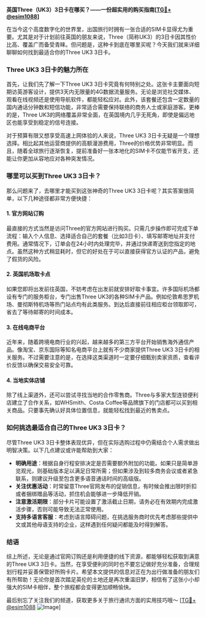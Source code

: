 **英国Three（UK3）3日卡在哪买？——一份超实用的购买指南[[TG💪+ @esim1088](https://t.me/s/esim1088)]**

在当今这个高度数字化的世界里，出国旅行时拥有一张合适的SIM卡显得尤为重要。尤其是对于计划前往英国的朋友来说，Three（简称UK3）的3日卡因其性价比高、覆盖广而备受青睐。但问题是，这种卡到底在哪里买呢？今天我们就来详细聊聊如何找到最适合你的Three UK3 3日卡。

### Three UK3 3日卡的魅力所在

首先，让我们先了解一下Three UK3 3日卡究竟有何特别之处。这张卡主要面向短期访英游客设计，提供3天内无限量的4G数据流量服务。无论是浏览社交媒体、观看在线视频还是使用导航软件，都能轻松应对。此外，该套餐还包含一定数量的国内通话分钟数和短信功能，非常适合需要保持联络的商务人士或家庭游客。更棒的是，Three UK3的网络覆盖非常全面，在英国境内几乎无死角，即使是偏远地区也能享受到稳定的信号连接。

对于预算有限又想享受高速上网体验的人来说，Three UK3 3日卡无疑是一个理想选择。相比起其他运营商提供的高额漫游费用，Three的价格优势非常明显。而且，随着全球旅行逐渐恢复，提前准备好一张本地化的SIM卡不仅能节省开支，还能让你更加从容地应对各种突发情况。

### 哪里可以买到Three UK3 3日卡？

那么问题来了，去哪里才能买到这张神奇的Three UK3 3日卡呢？其实答案很简单，以下几种途径都非常方便快捷：

#### 1. 官方网站订购

最直接的方式当然是访问Three的官方网站进行购买。只需几步操作即可完成下单流程：输入个人信息、选择适合自己的套餐（比如3日卡）、填写邮寄地址并支付费用。通常情况下，订单会在24小时内处理完毕，并通过快递寄送到您指定的地点。虽然这种方式稍显耗时，但它的好处在于可以直接获得官方认证的产品，避免了假货的风险。

#### 2. 英国机场取卡点

如果您即将出发前往英国，不妨考虑在出发前就安排好取卡事宜。许多国际机场都设有专门的服务柜台，专门出售Three UK3的各种SIM卡产品。例如伦敦希思罗机场、曼彻斯特机场等热门站点均有此类服务。到达后直接前往相应柜台领取即可，省去了等待邮寄的时间成本。

#### 3. 在线电商平台

近年来，随着跨境电商行业的兴起，越来越多的第三方平台开始销售海外通信产品。像淘宝、京东国际等知名电商平台上就有不少商家提供Three UK3 3日卡的相关服务。不过需要注意的是，在选择这类渠道时一定要仔细甄别卖家资质，查看评价反馈以确保交易安全可靠。

#### 4. 当地实体店铺

除了线上渠道外，还可以尝试寻找当地的合作零售商。Three与多家大型连锁便利店建立了合作关系，如WHSmith、Costa Coffee等品牌旗下的门店都可以买到相关商品。只要事先确认好具体位置信息，就能轻松找到最近的售卖点。

### 如何挑选最适合自己的Three UK3 3日卡？

尽管Three UK3 3日卡整体表现优异，但在实际选购过程中仍需结合个人需求做出明智决策。以下几点建议或许能帮助到大家：

- **明确用途**：根据自身行程安排决定是否需要额外附加的功能。如果只是简单游览观光，则基础版本足以满足日常所需；但如果涉及到较多商务会议或者紧急联系，则建议升级至包含更多语音通话时间的高级版。
- **关注优惠活动**：时常留意Three官网发布的促销信息，有时候会推出限时折扣或者捆绑赠品等活动，抓住机会能够进一步降低开销。
- **注意激活期限**：部分卡片可能设置了激活截止日期，请务必在有效期内完成激活步骤，否则可能导致无法正常使用。
- **支持多语言客服**：考虑到语言障碍问题，在挑选服务商时优先考虑那些提供中文或其他母语支持的企业，这样遇到任何疑问都能及时得到解答。

### 结语

综上所述，无论是通过官网订购还是利用便捷的线下资源，都能够轻松获取到满意的Three UK3 3日卡。当然，在享受便利的同时也不要忘记做好充分准备，合理规划行程并妥善保管好所购卡片。希望本文提供的信息对正在为出行做准备的朋友们有所帮助！无论你是首次踏足英伦的土地还是再次重温旧梦，相信有了这张小小却强大的SIM卡相伴，整个旅程都会变得更加顺畅愉快。

最后别忘了关注我们的频道，获取更多关于旅行通讯方面的实用技巧哦～ [[TG💪+ @esim1088](https://t.me/s/esim1088) ![Image](https://i.postimg.cc/4NQfJmqS/Snipaste-2025-05-13-00-14-12.png)]